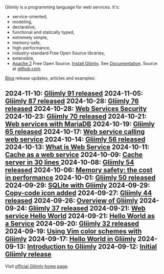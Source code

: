 Gliimly is a programming language for web services\. It's:
* service\-oriented, 
* modeling, 
* declarative, 
* functional and statically typed, 
* extremely simple,
* memory\-safe, 
* high\-performance,
* industry\-standard Free Open Source libraries,
* extensible,
* [Apache 2](http://gliimly.github.io//license.html) Free Open Source\.
[Install Gliimly](http://gliimly.github.io//install.html)\. See [Documentation](http://gliimly.github.io//documentation.html)\. Source at [github\.com](https://github.com/gliimly/gliimly)\. 

[Blog](https://gliimly.blogspot.com/) release updates, articles and examples:

2024\-11\-10: [Gliimly 91 released](https://gliimly.blogspot.com/2024/11/gliimly-91-released.html)
2024\-11\-05: [Gliimly 87 released](https://gliimly.blogspot.com/2024/11/gliimly-87-released.html)
2024\-10\-28: [Gliimly 76 released](https://gliimly.blogspot.com/2024/10/gliimly-76-released.html)
2024\-10\-28: [Web Services Security](https://gliimly.blogspot.com/2024/10/web-services-security.html)
2024\-10\-23: [Gliimly 70 released](https://gliimly.blogspot.com/2024/10/gliimly-70-released.html)
2024\-10\-21: [Web services with MariaDB](https://gliimly.blogspot.com/2024/10/web-service-with-mariadb.html)
2024\-10\-19: [Gliimly 65 released](https://gliimly.blogspot.com/2024/10/gliimly-65-released.html)
2024\-10\-17: [Web service calling web service](https://gliimly.blogspot.com/2024/10/web-service-calling-web-service.html)
2024\-10\-14: [Gliimly 56 released](https://gliimly.blogspot.com/2024/10/gliimly-56-released.html)
2024\-10\-13: [What is Web Service](https://gliimly.blogspot.com/2024/10/what-is-web-service.html)
2024\-10\-11: [Cache as a web service](https://gliimly.blogspot.com/2024/10/cache-as-web-service.html)
2024\-10\-09: [Cache server in 30 lines ](https://gliimly.blogspot.com/2024/10/cache-server-as-web-service-in-30-lines.html)
2024\-10\-08: [Gliimly 54 released](https://gliimly.blogspot.com/2024/10/gliimly-54-released.html)
2024\-10\-06: [Memory safety: the cost in performance](https://gliimly.blogspot.com/2024/10/memory-safety-cost-in-performance.html)
2024\-10\-01: [Gliimly 50 released](https://gliimly.blogspot.com/2024/10/gliimly-50-released.html)
2024\-09\-29: [SQLite with Gliimly](https://gliimly.blogspot.com/2024/09/sqlite-with-gliimly.html)
2024\-09\-29: [Copy\-code icon added](https://gliimly.blogspot.com/2024/09/copy-code-icon-added.html)
2024\-09\-27: [Gliimly 44 released](https://gliimly.blogspot.com/2024/09/gliimly-44-released.html)
2024\-09\-26: [Overview of Gliimly](https://gliimly.blogspot.com/2024/09/overview-of-gliimly.html)
2024\-09\-24: [Gliimly 37 released](https://gliimly.blogspot.com/2024/09/gliimly-37-released.html)
2024\-09\-21: [Web service Hello World](https://gliimly.blogspot.com/2024/09/web-service-hello-world.html)
2024\-09\-21: [Hello World as a Service](https://gliimly.blogspot.com/2024/09/hello-world-as-service.html)
2024\-09\-20: [Gliimly 32 released](https://gliimly.blogspot.com/2024/09/gliimly-32-released.html)
2024\-09\-19: [Using Vim color schemes with Gliimly](https://gliimly.blogspot.com/2024/09/using-vim-color-schemes-with-gliimly.html)
2024\-09\-17: [Hello World in Gliimly](https://gliimly.blogspot.com/2024/09/hello-world-in-gliimly.html)
2024\-09\-13: [Introduction to Gliimly](https://gliimly.blogspot.com/2024/09/introduction-to-gliim-body-html.html)
2024\-09\-12: [Initial Gliimly release](https://gliimly.blogspot.com/2024/09/12-is-initial-gliim-release-formerly.html)
---
Visit [official Gliimly home page](http://gliimly.github.io).

